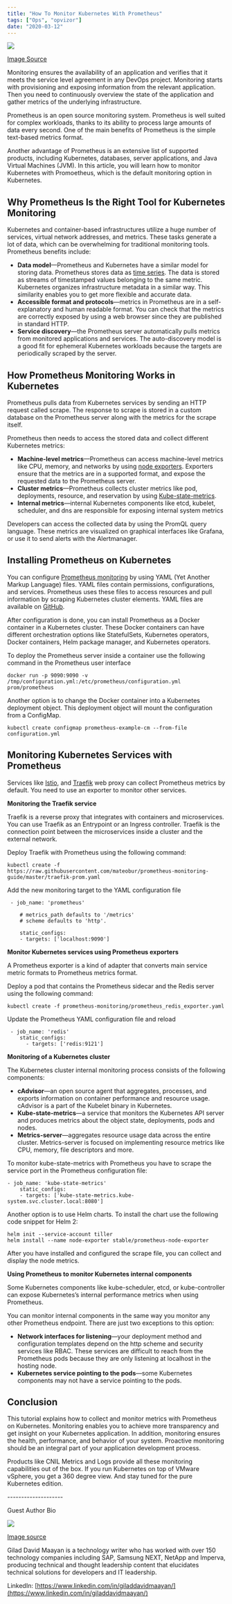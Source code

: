 ```yaml
---
title: "How To Monitor Kubernetes With Prometheus"
tags: ["Ops", "opvizor"]
date: "2020-03-12"
---
```


![](https://lh5.googleusercontent.com/C-f4PeAccx0cqOrcJTOmT9PvGmx1tWHHllKrOW1B6vwjxQj6XZw0QwwdmUGQ9CcObjCexkMCuDh9_hNa0T02BTJhQDQ48puDCk0-kkizNt5xOu2k657B2sfzsZVN6w4rCyA-C-gB)

[Image Source](https://pixabay.com/photos/stock-trading-monitor-business-1863880/)  

Monitoring ensures the availability of an application and verifies that it meets the service level agreement in any DevOps project. Monitoring starts with provisioning and exposing information from the relevant application. Then you need to continuously overview the state of the application and gather metrics of the underlying infrastructure.  

Prometheus is an open source monitoring system. Prometheus is well suited for complex workloads, thanks to its ability to process large amounts of data every second. One of the main benefits of Prometheus is the simple text-based metrics format.   

Another advantage of Prometheus is an extensive list of supported products, including Kubernetes, databases, server applications, and Java Virtual Machines (JVM). In this article, you will learn how to monitor Kubernetes with Promoetheus, which is the default monitoring option in Kubernetes.

## Why Prometheus Is the Right Tool for Kubernetes Monitoring

Kubernetes and container-based infrastructures utilize a huge number of services, virtual network addresses, and metrics. These tasks generate a  lot of data, which can be overwhelming for traditional monitoring tools. Prometheus benefits include:

- **Data model**—Prometheus and Kubernetes have a similar model for storing data. Prometheus stores data as [time series](https://en.wikipedia.org/wiki/Time_series). The data is stored as streams of timestamped values belonging to the same metric. Kubernetes organizes infrastructure metadata in a similar way. This similarity enables you to get more flexible and accurate data.
- **Accessible format and protocols**—metrics in Prometheus are in a self-explanatory and human readable format. You can check that the metrics are correctly exposed by using a web browser since they are published in standard HTTP.
- **Service discovery**—the Prometheus server automatically pulls metrics from monitored applications and services. The auto-discovery model is a good fit for ephemeral Kubernetes workloads because the targets are periodically scraped by the server.

## How Prometheus Monitoring Works in Kubernetes

Prometheus pulls data from Kubernetes services by sending an HTTP request called scrape. The response to scrape is stored in a custom database on the Prometheus server along with the metrics for the scrape itself. 

Prometheus then needs to access the stored data and collect different Kubernetes metrics:

- **Machine-level metrics**—Prometheus can access machine-level metrics like CPU, memory, and networks by using [node exporters](https://github.com/prometheus/node_exporter). Exporters ensure that the metrics are in a supported format, and expose the requested data to the Prometheus server.
- **Cluster metrics**—Prometheus collects cluster metrics like pod, deployments, resource, and reservation by using [Kube-state-metrics](https://github.com/kubernetes/kube-state-metrics).
- **Internal metrics**—internal Kubernetes components like etcd, kubelet, scheduler, and dns are responsible for exposing internal system metrics

Developers can access the collected data by using the PromQL query language. These metrics are visualized on graphical interfaces like Grafana, or use it to send alerts with the Alertmanager.

## Installing Prometheus on Kubernetes

You can configure [Prometheus monitoring](https://platform9.com/blog/kubernetes-monitoring-at-scale-with-prometheus-and-cortex/) by using YAML (Yet Another Markup Language) files. YAML files contain permissions, configurations, and services. Prometheus uses these files to access resources and pull information by scraping Kubernetes cluster elements. YAML files are available on [GitHub](https://github.com/prometheus/prometheus/blob/master/docs/getting_started.md).

After configuration is done, you can install Prometheus as a Docker container in a Kubernetes cluster. These Docker containers can have different orchestration options like StatefulSets, Kubernetes operators, Docker containers, Helm package manager, and Kubernetes operators. 

To deploy the Prometheus server inside a container use the following command in the Prometheus user interface

```
docker run -p 9090:9090 -v /tmp/configuration.yml:/etc/prometheus/configuration.yml  prom/prometheus
```

Another option is to change the Docker container into a Kubernetes deployment object. This deployment object will mount the configuration from a ConfigMap.

```
kubectl create configmap prometheus-example-cm --from-file configuration.yml
```

## Monitoring Kubernetes Services with Prometheus

Services like [Istio](https://istio.io/), and [Traefik](https://containo.us/traefik/) web proxy can collect Prometheus metrics by default. You need to use an exporter to monitor other services. 

**Monitoring the Traefik service**

Traefik is a reverse proxy that integrates with containers and microservices. You can use Traefik as an Entrypoint or an Ingress controller. Traefik is the connection point between the microservices inside a cluster and the external network.

Deploy Traefik with Prometheus using the following command:

```
kubectl create -f https://raw.githubusercontent.com/mateobur/prometheus-monitoring-guide/master/traefik-prom.yaml
```

Add the new monitoring target to the YAML configuration file

```
 - job_name: 'prometheus'

    # metrics_path defaults to '/metrics'
    # scheme defaults to 'http'.

    static_configs:
    - targets: ['localhost:9090']
```

**Monitor Kubernetes services using Prometheus exporters** 

A Prometheus exporter is a kind of adapter that converts main service metric formats to Prometheus metrics format.

Deploy a pod that contains the Prometheus sidecar and the Redis server using the following command:

```
kubectl create -f prometheus-monitoring/prometheus_redis_exporter.yaml
```

Update the Prometheus YAML configuration file and reload

```
 - job_name: 'redis'
    static_configs:
      - targets: ['redis:9121']
```

**Monitoring of a Kubernetes cluster**

The Kubernetes cluster internal monitoring process consists of the following components:

- **cAdvisor**—an open source agent that aggregates, processes, and exports information on container performance and resource usage. cAdvisor is a part of the Kubelet binary in Kubernetes.
- **Kube-state-metrics**—a service that monitors the Kubernetes API server and produces metrics about the object state, deployments, pods and nodes.
- **Metrics-server**—aggregates resource usage data across the entire cluster. Metrics-server is focused on implementing resource metrics like CPU, memory, file descriptors and more.

To monitor kube-state-metrics with Prometheus you have to scrape the service port in the Prometheus configuration file:

```
- job_name: 'kube-state-metrics'
    static_configs:
    - targets: ['kube-state-metrics.kube-system.svc.cluster.local:8080']
```

Another option is to use Helm charts. To install the chart use the following code snippet for Helm 2:

```
helm init --service-account tiller
helm install --name node-exporter stable/prometheus-node-exporter
```

After you have installed and configured the scrape file, you can collect and display the node metrics.

**Using Prometheus to monitor Kubernetes internal components**

Some Kubernetes components like kube-scheduler, etcd, or kube-controller can expose Kubernetes’s internal performance metrics when using Prometheus.

You can monitor internal components in the same way you monitor any other Prometheus endpoint. There are just two exceptions to this option:

- **Network interfaces for listening**—your deployment method and configuration templates depend on the http scheme and security services like RBAC. These services are difficult to reach from the Prometheus pods because they are only listening at localhost in the hosting node.
- **Kubernetes service pointing to the pods**—some Kubernetes components may not have a service pointing to the pods.

## Conclusion

This tutorial explains how to collect and monitor metrics with Prometheus on Kubernetes. Monitoring enables you to achieve more transparency and get insight on your Kubernetes application. In addition, monitoring ensures the health, performance, and behavior of your system. Proactive monitoring should be an integral part of your application development process.

Products like CNIL Metrics and Logs provide all these monitoring capabilities out of the box. If you run Kubernetes on top of VMware vSphere, you get a 360 degree view. And stay tuned for the pure Kubernetes edition.

\--------------------

Guest Author Bio  

![](https://lh4.googleusercontent.com/u0jDrpEIXrvMaefcR1ERd6SW1HyMUBYZrWjc7V6hsMGG5b4oVbqeBras57QH3e1J_-R91OwZ3URu82XRalAX-nnhZxXzeFdc1iIndGKmhBz0FT7VwZGFcI5PlGNCfeF3yKsxsNn_)

[Image source](https://drive.google.com/file/d/1--uUhyKZrH4XAm3fm88yQivTdfVwhQTP/view?usp=sharing)  

Gilad David Maayan is a technology writer who has worked with over 150 technology companies including SAP, Samsung NEXT, NetApp and Imperva, producing technical and thought leadership content that elucidates technical solutions for developers and IT leadership.

LinkedIn: [https://www.linkedin.com/in/giladdavidmaayan/](https://www.linkedin.com/in/giladdavidmaayan/)
